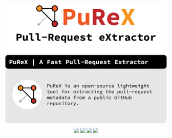 <p><img align="center" src="./logo/PuReX.png"></p>
<p align="center">
  <img src="https://img.shields.io/badge/Python-3.12-blueviolet?style=flat">
  <a href="" target="_blank"><img src="https://img.shields.io/badge/view-Documentation-red?"></a>
<!--   <img src="http://img.shields.io/github/actions/workflow/status/j0m0k0/PuReX/pytest.yml?branch=main"> -->
  <img src="https://img.shields.io/github/commit-activity/m/j0m0k0/PuReX">
  <img src="https://img.shields.io/github/license/j0m0k0/PuReX">
<!--   <a href="https://zenodo.org/badge/latestdoi/569471513"><img src="https://zenodo.org/badge/569471513.svg" alt="DOI"></a> -->
</p>  
